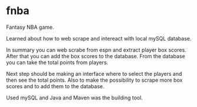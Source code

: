 # fnba

Fantasy NBA game.

Learned about how to web scrape and intereact with local mySQL database.

In summary you can web scrabe from espn and extract player box scores. After that you can add the box scores to the database. From the database you can take the total points from players.

Next step should be making an interface where to select the players and then see the total points. Also to make the possibility to scrape more box scores and to add them to the database.

Used mySQL and Java and Maven was the building tool.
